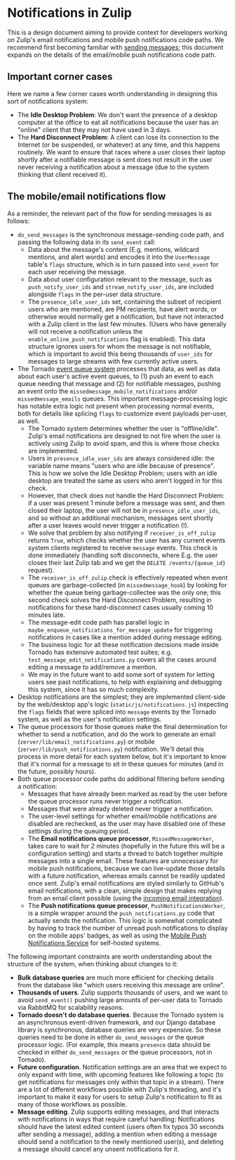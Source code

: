# Notifications in Zulip

This is a design document aiming to provide context for developers
working on Zulip's email notifications and mobile push notifications
code paths. We recommend first becoming familiar with [sending
messages](../subsystems/sending-messages.md); this document expands on
the details of the email/mobile push notifications code path.

## Important corner cases

Here we name a few corner cases worth understanding in designing this
sort of notifications system:

* The **Idle Desktop Problem**: We don't want the presence of a
  desktop computer at the office to eat all notifications because the
  user has an "online" client that they may not have used in 3 days.
* The **Hard Disconnect Problem**: A client can lose its connection to
  the Internet (or be suspended, or whatever) at any time, and this
  happens routinely. We want to ensure that races where a user closes
  their laptop shortly after a notifiable message is sent does not
  result in the user never receiving a notification about a message
  (due to the system thinking that client received it).

## The mobile/email notifications flow

As a reminder, the relevant part of the flow for sending messages is
as follows:
* `do_send_messages` is the synchronous message-sending code path,
  and passing the following data in its `send_event` call:
  * Data about the message's content (E.g. mentions, wildcard
  mentions, and alert words) and encodes it into the `UserMessage`
  table's `flags` structure, which is in turn passed into
  `send_event` for each user receiving the message.
  * Data about user configuration relevant to the message, such as
  `push_notify_user_ids` and `stream_notify_user_ids`, are included
  alongside `flags` in the per-user data structure.
  * The `presence_idle_user_ids` set, containing the subset of
  recipient users who are mentioned, are PM recipients, have alert
  words, or otherwise would normally get a notification, but have not
  interacted with a Zulip client in the last few minutes.  (Users who
  have generally will not receive a notification unless the
  `enable_online_push_notifications` flag is enabled).  This data
  structure ignores users for whom the message is not notifiable,
  which is important to avoid this being thousands of `user_ids` for
  messages to large streams with few currently active users.
* The Tornado [event queue system](../subsystems/events-system.md)
  processes that data, as well as data about each user's active event
  queues, to (1) push an event to each queue needing that message and
  (2) for notifiable messages, pushing an event onto the
  `missedmessage_mobile_notifications` and/or `missedmessage_emails`
  queues. This important message-processing logic has notable extra
  logic not present when processing normal events, both for details
  like splicing `flags` to customize event payloads per-user, as well.
  * The Tornado system determines whether the user is "offline/idle".
    Zulip's email notifications are designed to not fire when the user
    is actively using Zulip to avoid spam, and this is where those
    checks are implemented.
  * Users in `presence_idle_user_ids` are always considered idle:
    the variable name means "users who are idle because of
    presence". This is how we solve the Idle Desktop Problem; users
    with an idle desktop are treated the same as users who aren't
    logged in for this check.
  * However, that check does not handle the Hard Disconnect Problem:
    if a user was present 1 minute before a message was sent, and then
    closed their laptop, the user will not be in
    `presence_idle_user_ids`, and so without an additional mechanism,
    messages sent shortly after a user leaves would never trigger a
    notification (!).
  * We solve that problem by also notifying if
    `receiver_is_off_zulip` returns `True`, which checks whether the user has any
    current events system clients registered to receive `message`
    events. This check is done immediately (handling soft disconnects,
    where E.g. the user closes their last Zulip tab and we get the
    `DELETE /events/{queue_id}` request).
  * The `receiver_is_off_zulip` check is effectively repeated when
    event queues are garbage-collected (in `missedmessage_hook`) by
    looking for whether the queue being garbage-collectee was the only
    one; this second check solves the Hard Disconnect Problem, resulting in
    notifications for these hard-disconnect cases usually coming 10
    minutes late.
  * The message-edit code path has parallel logic in
    `maybe_enqueue_notifications_for_message_update` for triggering
    notifications in cases like a mention added during message
    editing.
  * The business logic for all these notification decisions made
    inside Tornado has extensive automated test suites; e.g.
    `test_message_edit_notifications.py` covers all the cases around
    editing a message to add/remove a mention.
  * We may in the future want to add some sort of system for letting
    users see past notifications, to help with explaining and
    debugging this system, since it has so much complexity.
* Desktop notifications are the simplest; they are implemented
  client-side by the web/desktop app's logic
  (`static/js/notifications.js`) inspecting the `flags` fields that
  were spliced into `message` events by the Tornado system, as well as
  the user's notification settings.
* The queue processors for those queues make the final determination
  for whether to send a notification, and do the work to generate an
  email (`zerver/lib/email_notifications.py`) or mobile
  (`zerver/lib/push_notifications.py`) notification.  We'll detail
  this process in more detail for each system below, but it's
  important to know that it's normal for a message to sit in these
  queues for minutes (and in the future, possibly hours).
* Both queue processor code paths do additional filtering before
  sending a notification:
  * Messages that have already been marked as read by the user before
    the queue processor runs never trigger a notification.
  * Messages that were already deleted never trigger a notification.
  * The user-level settings for whether email/mobile notifications are
    disabled are rechecked, as the user may have disabled one of these
    settings during the queuing period.
  * The **Email notifications queue processor**, `MissedMessageWorker`,
  takes care to wait for 2 minutes (hopefully in the future this will be a
  configuration setting) and starts a thread to batch together multiple
  messages into a single email. These features are unnecessary
  for mobile push notifications, because we can live-update those
  details with a future notification, whereas emails cannot be readily
  updated once sent.  Zulip's email notifications are styled similarly
  to GitHub's email notifications, with a clean, simple design that
  makes replying from an email client possible (using the [incoming
  email integration](../production/email-gateway.md)).
  * The **Push notifications queue processor**,
  `PushNotificationsWorker`, is a simple wrapper around the
  `push_notifications.py` code that actually sends the
  notification. This logic is somewhat complicated by having to track
  the number of unread push notifications to display on the mobile
  apps' badges, as well as using the [Mobile Push Notifications
  Service](../production/mobile-push-notifications.md) for self-hosted
  systems.

The following important constraints are worth understanding about the
structure of the system, when thinking about changes to it:

* **Bulk database queries** are much more efficient for checking
  details from the database like "which users receiving this message
  are online".
* **Thousands of users**. Zulip supports thousands of users, and we
  want to avoid `send_event()` pushing large amounts of per-user data
  to Tornado via RabbitMQ for scalability reasons.
* **Tornado doesn't do database queries**. Because the Tornado system
  is an asynchronous event-driven framework, and our Django database
  library is synchronous, database queries are very expensive.  So
  these queries need to be done in either `do_send_messages` or the
  queue processor logic. (For example, this means `presence` data
  should be checked in either `do_send_messages` or the queue
  processors, not in Tornado).
* **Future configuration**. Notification settings are an area that we
  expect to only expand with time, with upcoming features like
  following a topic (to get notifications for messages only within
  that topic in a stream). There are a lot of different workflows
  possible with Zulip's threading, and it's important to make it easy
  for users to setup Zulip's notification to fit as many of those
  workflows as possible.
* **Message editing**. Zulip supports editing messages, and that
  interacts with notifications in ways that require careful handling:
  Notifications should have
  the latest edited content (users often fix typos 30 seconds after
  sending a message), adding a mention when editing a message should
  send a notification to the newly mentioned user(s), and deleting a
  message should cancel any unsent notifications for it.
